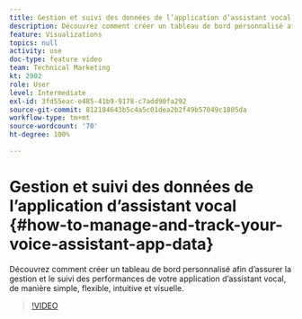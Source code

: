 ```yaml
---
title: Gestion et suivi des données de l’application d’assistant vocal
description: Découvrez comment créer un tableau de bord personnalisé afin dʼassurer la gestion et le suivi des performances de votre application d’assistant vocal, de manière simple, flexible, intuitive et visuelle.
feature: Visualizations
topics: null
activity: use
doc-type: feature video
team: Technical Marketing
kt: 2902
role: User
level: Intermediate
exl-id: 3fd55eac-e485-41b9-9178-c7add90fa292
source-git-commit: 812184643b5c4a5c01dea2b2f49b57049c1805da
workflow-type: tm+mt
source-wordcount: '70'
ht-degree: 100%

---
```


# Gestion et suivi des données de l’application d’assistant vocal {#how-to-manage-and-track-your-voice-assistant-app-data}

Découvrez comment créer un tableau de bord personnalisé afin dʼassurer la gestion et le suivi des performances de votre application d’assistant vocal, de manière simple, flexible, intuitive et visuelle.

>[!VIDEO](https://video.tv.adobe.com/v/27224/?quality=12&learn=on)
